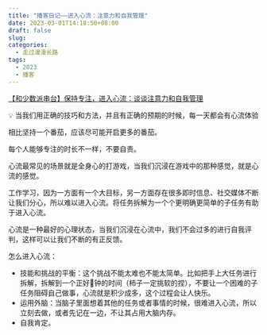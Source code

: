 ```yaml
---
title: "播客日记——进入心流：注意力和自我管理"
date: 2023-03-01T14:18:50+08:00
draft: false
slug: 
categories:
  - 走过漫漫长路
tags:
  - 2023
  - 播客
---
```


[【和少数派串台】保持专注，进入心流：谈谈注意力和自我管理](https://www.xiaoyuzhoufm.com/episode/63e2636551a4e4150af4dd5d)

💡 当我们用正确的技巧和方法，并且有正确的预期的时候，每一天都会有心流体验

相比坚持一个番茄，应该尽可能开启更多的番茄。

每个人能够专注的时长不一样，不要自责。

心流最常见的场景就是全身心的打游戏，当我们沉浸在游戏中的那种感觉，就是心流的感觉。

工作学习，因为一方面有一个大目标，另一方面存在很多即时信息、社交媒体不断让我们分心，所以难以进入心流。将任务拆解为一个个更明确更简单的子任务有助于进入心流。

心流是一种最好的心理状态，当我们沉浸在心流中，我们不会过多的进行自我评判，这样可以让我们不断的有正反馈。

怎么进入心流：

- 技能和挑战的平衡：这个挑战不能太难也不能太简单。比如把手上大任务进行拆解，拆解到一个正好🍅钟的时间（柿子一定挑软的捏），不要让一个困难的子任务阻碍自己做事，心流就是积少成多，这个过程会让人快乐。
- 运用外脑：当脑子里面想着其他的任务或者事情的时候，很难进入心流，所以立刻去做，或者先记在一边，不让其占用大脑内存。
- 自我肯定。